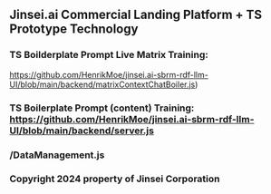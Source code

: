 ## Jinsei.ai Commercial Landing Platform + TS Prototype Technology

### TS Boilderplate Prompt Live Matrix Training: 
https://github.com/HenrikMoe/jinsei.ai-sbrm-rdf-llm-UI/blob/main/backend/matrixContextChatBoiler.js)

### TS Boilerplate Prompt (content) Training: https://github.com/HenrikMoe/jinsei.ai-sbrm-rdf-llm-UI/blob/main/backend/server.js

### /DataManagement.js

### Copyright 2024 property of Jinsei Corporation
 
